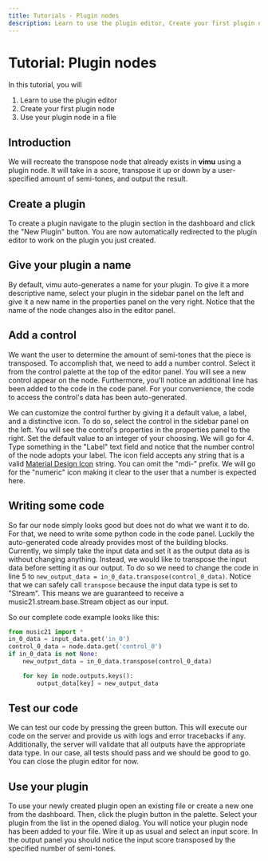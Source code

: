 ```yaml
---
title: Tutorials - Plugin nodes
description: Learn to use the plugin editor, Create your first plugin node, Use your plugin node in a file
---
```


# Tutorial: Plugin nodes

In this tutorial, you will 

1. Learn to use the plugin editor
2. Create your first plugin node
3. Use your plugin node in a file

## Introduction

We will recreate the <nuxt-link to="/docs/nodes/transform_transpose">transpose node</nuxt-link> that already exists in **vimu** using a plugin node. It will take in a score, transpose it up or down by a user-specified amount of semi-tones, and output the result.

## Create a plugin

<framed-gif path="/gifs/plugin_create.gif"></framed-gif>

To create a plugin navigate to the <nuxt-link to="/dashboard/plugins">plugin section</nuxt-link> in the dashboard and click the "New Plugin" button. You are now automatically redirected to the <nuxt-link to="/docs/plugins/editor">plugin editor</nuxt-link> to work on the plugin you just created. 

## Give your plugin a name

By default, vimu auto-generates a name for your plugin. To give it a more descriptive name, select your plugin in the sidebar panel on the left and give it a new name in the properties panel on the very right. Notice that the name of the node changes also in the editor panel.

## Add a control

<framed-gif path="/gifs/plugin_control.gif"></framed-gif>

We want the user to determine the amount of semi-tones that the piece is transposed. To accomplish that, we need to add a number control. Select it from the control palette at the top of the editor panel. You will see a new control appear on the node. Furthermore, you'll notice an additional line has been added to the code in the code panel. For your convenience, the code to access the control's data has been auto-generated. 

We can customize the control further by giving it a default value, a label, and a distinctive icon. To do so, select the control in the sidebar panel on the left. You will see the control's properties in the properties panel to the right. Set the default value to an integer of your choosing. We will go for 4. Type something in the "Label" text field and notice that the number control of the node adopts your label. The icon field accepts any string that is a valid <a href="https://pictogrammers.com/library/mdi/">Material Design Icon</a> string. You can omit the "mdi-" prefix. We will go for the "numeric" icon making it clear to the user that a number is expected here.

## Writing some code

<framed-gif path="/gifs/plugin_code.gif"></framed-gif>

So far our node simply looks good but does not do what we want it to do. For that, we need to write some python code in the code panel. Luckily the auto-generated code already provides most of the building blocks. Currently, we simply take the input data and set it as the output data as is without changing anything. Instead, we would like to transpose the input data before setting it as our output. To do so we need to change the code in line 5 to `new_output_data = in_0_data.transpose(control_0_data)`. Notice that we can safely call `transpose` because the input data type is set to "Stream". This means we are guaranteed to receive a music21.stream.base.Stream object as our input.

So our complete code example looks like this:

```python
from music21 import *
in_0_data = input_data.get('in_0')
control_0_data = node.data.get('control_0')
if in_0_data is not None:
    new_output_data = in_0_data.transpose(control_0_data)

    for key in node.outputs.keys():
        output_data[key] = new_output_data
```

## Test our code

We can test our code by pressing the green <i class="v-icon mdi mdi-play theme--light success--text"></i> button. This will execute our code on the server and provide us with logs and error tracebacks if any. Additionally, the server will validate that all outputs have the appropriate data type. In our case, all tests should pass and we should be good to go. You can close the plugin editor for now.

## Use your plugin

<framed-gif path="/gifs/plugin_use.gif"></framed-gif>

To use your newly created plugin open an existing file or <nuxt-link to="/docs/dashboard/files#create-a-file">create a new one</nuxt-link> from the dashboard. Then, click the plugin button <i class="v-icon mdi mdi-toy-brick-plus theme--light black--text"></i> in the palette. Select your plugin from the list in the opened dialog. You will notice your plugin node has been added to your file. Wire it up as usual and select an input score. In the output panel you should notice the input score transposed by the specified number of semi-tones.
